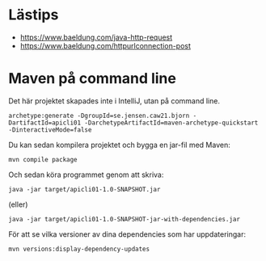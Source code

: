 # Lästips

* https://www.baeldung.com/java-http-request
* https://www.baeldung.com/httpurlconnection-post

# Maven på command line

Det här projektet skapades inte i IntelliJ, utan på command line.

```
archetype:generate -DgroupId=se.jensen.caw21.bjorn -DartifactId=apicli01 -DarchetypeArtifactId=maven-archetype-quickstart -DinteractiveMode=false
```

Du kan sedan kompilera projektet och bygga en jar-fil med Maven:

```
mvn compile package
```

Och sedan köra programmet genom att skriva:

```
java -jar target/apicli01-1.0-SNAPSHOT.jar
```

(eller)

```
java -jar target/apicli01-1.0-SNAPSHOT-jar-with-dependencies.jar
```

För att se vilka versioner av dina dependencies som har uppdateringar:

```
mvn versions:display-dependency-updates
```
